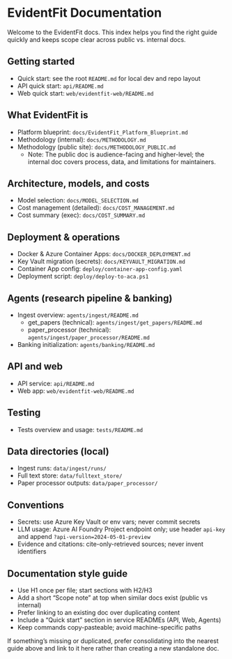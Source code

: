 # EvidentFit Documentation

Welcome to the EvidentFit docs. This index helps you find the right guide quickly and keeps scope clear across public vs. internal docs.

## Getting started
- Quick start: see the root `README.md` for local dev and repo layout
- API quick start: `api/README.md`
- Web quick start: `web/evidentfit-web/README.md`

## What EvidentFit is
- Platform blueprint: `docs/EvidentFit_Platform_Blueprint.md`
- Methodology (internal): `docs/METHODOLOGY.md`
- Methodology (public site): `docs/METHODOLOGY_PUBLIC.md`
  - Note: The public doc is audience-facing and higher-level; the internal doc covers process, data, and limitations for maintainers.

## Architecture, models, and costs
- Model selection: `docs/MODEL_SELECTION.md`
- Cost management (detailed): `docs/COST_MANAGEMENT.md`
- Cost summary (exec): `docs/COST_SUMMARY.md`

## Deployment & operations
- Docker & Azure Container Apps: `docs/DOCKER_DEPLOYMENT.md`
- Key Vault migration (secrets): `docs/KEYVAULT_MIGRATION.md`
- Container App config: `deploy/container-app-config.yaml`
- Deployment script: `deploy/deploy-to-aca.ps1`

## Agents (research pipeline & banking)
- Ingest overview: `agents/ingest/README.md`
  - get_papers (technical): `agents/ingest/get_papers/README.md`
  - paper_processor (technical): `agents/ingest/paper_processor/README.md`
- Banking initialization: `agents/banking/README.md`

## API and web
- API service: `api/README.md`
- Web app: `web/evidentfit-web/README.md`

## Testing
- Tests overview and usage: `tests/README.md`

## Data directories (local)
- Ingest runs: `data/ingest/runs/`
- Full text store: `data/fulltext_store/`
- Paper processor outputs: `data/paper_processor/`

## Conventions
- Secrets: use Azure Key Vault or env vars; never commit secrets
- LLM usage: Azure AI Foundry Project endpoint only; use header `api-key` and append `?api-version=2024-05-01-preview`
- Evidence and citations: cite-only-retrieved sources; never invent identifiers

## Documentation style guide
- Use H1 once per file; start sections with H2/H3
- Add a short “Scope note” at top when similar docs exist (public vs internal)
- Prefer linking to an existing doc over duplicating content
- Include a “Quick start” section in service READMEs (API, Web, Agents)
- Keep commands copy-pasteable; avoid machine-specific paths

If something’s missing or duplicated, prefer consolidating into the nearest guide above and link to it here rather than creating a new standalone doc.
